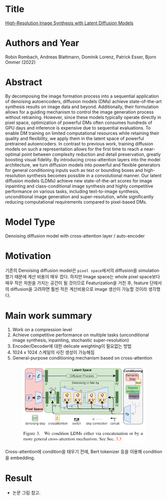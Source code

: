 # Title
[High-Resolution Image Synthesis with Latent Diffusion Models]("https://arxiv.org/abs/2112.10752")

# Authors and Year
Robin Rombach, Andreas Blattmann, Dominik Lorenz, Patrick Esser, Bjorn Ommer (2022)


# Abstract
By decomposing the image formation process into a sequential application of denoising autoencoders, diffusion models (DMs) achieve state-of-the-art synthesis results on image data and beyond. Additionally, their formulation allows for a guiding mechanism to control the image generation process without retraining. However, since these models typically operate directly in pixel space, optimization of powerful DMs often consumes hundreds of GPU days and inference is expensive due to sequential evaluations. To enable DM training on limited computational resources while retaining their quality and flexibility, we apply them in the latent space of powerful pretrained autoencoders. In contrast to previous work, training diffusion models on such a representation allows for the first time to reach a near-optimal point between complexity reduction and detail preservation, greatly boosting visual fidelity. By introducing cross-attention layers into the model architecture, we turn diffusion models into powerful and flexible generators for general conditioning inputs such as text or bounding boxes and high-resolution synthesis becomes possible in a convolutional manner. Our latent diffusion models (LDMs) achieve new state-of-the-art scores for image inpainting and class-conditional image synthesis and highly competitive performance on various tasks, including text-to-image synthesis, unconditional image generation and super-resolution, while significantly reducing computational requirements compared to pixel-based DMs.

# Model Type
Denoising diffusion model with cross-attention layer / auto-encoder

# Motivation 
기존의 Denoising diffusion model은 `pixel space`에서의 diffusion을 simulation했기 때문에 계산 비용이 매우 컸다. 
하지만 Image space는 whole pixel space보다 매우 작은 차원을 가지는 공간이 될 것이므로 Featurization을 거친 후, feature 단에서의 diffusion을 고려하면 훨씬 적은 계산비용으로 image 생산이 가능할 것이라 생각했다. 

# Main work summary
1. Work on a compression level
2. Achieve competitive performance on multiple tasks (unconditional image synthesis, inpainting, stochastic super-resolution)
3. Encoder/Decoder에 대한 delicate weighting이 필요없는 방법
4. 1024 x 1024 스케일의 사진 생성이 가능해짐
5. General-purpose conditioning mechanism based on cross-attention

<p align="center">
    <img src="Images/diffusion_latent_space_structure.PNG" alt="drawing" width="400"/>
</p>

Cross-attention에 condition을 태우기 전에, Bert tokenizer 등을 이용해 condition을 embedding. 

# Result
- 논문 그림 참고.